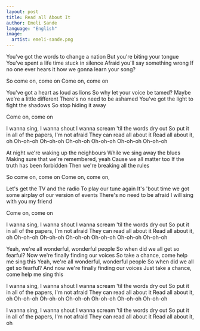 ```yaml
---
layout: post
title: Read all About It
author: Emeli Sande
language: "English"
image:
  artist: emeli-sande.png
---
```

You've got the words to change a nation
But you're biting your tongue
You've spent a life time stuck in silence
Afraid you'll say something wrong
If no one ever hears it how we gonna learn your song?

So come on, come on
Come on, come on

You've got a heart as loud as lions
So why let your voice be tamed?
Maybe we're a little different
There's no need to be ashamed
You've got the light to fight the shadows
So stop hiding it away

Come on, come on

I wanna sing, I wanna shout
I wanna scream 'til the words dry out
So put it in all of the papers,
I'm not afraid
They can read all about it
Read all about it, oh
Oh-oh-oh
Oh-oh-oh
Oh-oh-oh
Oh-oh-oh
Oh-oh-oh
Oh-oh-oh

At night we're waking up the neighbours
While we sing away the blues
Making sure that we're remembered, yeah
Cause we all matter too
If the truth has been forbidden
Then we're breaking all the rules

So come on, come on
Come on, come on,

Let's get the TV and the radio
To play our tune again
It's 'bout time we got some airplay of our version of events
There's no need to be afraid
I will sing with you my friend

Come on, come on

I wanna sing, I wanna shout
I wanna scream 'til the words dry out
So put it in all of the papers,
I'm not afraid
They can read all about it
Read all about it, oh
Oh-oh-oh
Oh-oh-oh
Oh-oh-oh
Oh-oh-oh
Oh-oh-oh
Oh-oh-oh

Yeah, we're all wonderful, wonderful people
So when did we all get so fearful?
Now we're finally finding our voices
So take a chance, come help me sing this
Yeah, we're all wonderful, wonderful people
So when did we all get so fearful?
And now we're finally finding our voices
Just take a chance, come help me sing this

I wanna sing, I wanna shout
I wanna scream 'til the words dry out
So put it in all of the papers,
I'm not afraid
They can read all about it
Read all about it, oh
Oh-oh-oh
Oh-oh-oh
Oh-oh-oh
Oh-oh-oh
Oh-oh-oh
Oh-oh-oh

I wanna sing, I wanna shout
I wanna scream 'til the words dry out
So put it in all of the papers,
I'm not afraid
They can read all about it
Read all about it, oh 
